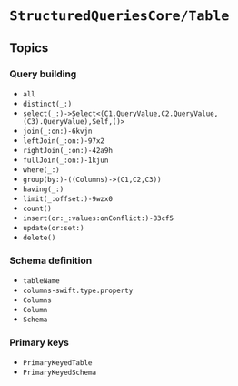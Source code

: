 # ``StructuredQueriesCore/Table``

## Topics

### Query building

- ``all``
- ``distinct(_:)``
- ``select(_:)->Select<(C1.QueryValue,C2.QueryValue,(C3).QueryValue),Self,()>``
- ``join(_:on:)-6kvjn``
- ``leftJoin(_:on:)-97x2``
- ``rightJoin(_:on:)-42a9h``
- ``fullJoin(_:on:)-1kjun``
- ``where(_:)``
- ``group(by:)-((Columns)->(C1,C2,C3))``
- ``having(_:)``
- ``limit(_:offset:)-9wzx0``
- ``count()``
- ``insert(or:_:values:onConflict:)-83cf5``
- ``update(or:set:)``
- ``delete()``

### Schema definition

- ``tableName``
- ``columns-swift.type.property``
- ``Columns``
- ``Column``
- ``Schema``

### Primary keys

- ``PrimaryKeyedTable``
- ``PrimaryKeyedSchema``
